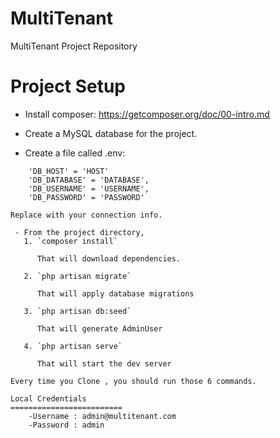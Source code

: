 # MultiTenant
MultiTenant Project Repository

Project Setup
==============

 - Install composer: https://getcomposer.org/doc/00-intro.md

 - Create a MySQL database for the project.

 - Create a file called .env:
```
	'DB_HOST' = 'HOST'
    'DB_DATABASE' = 'DATABASE',
    'DB_USERNAME' = 'USERNAME',
    'DB_PASSWORD' = 'PASSWORD'
    
Replace with your connection info.

 - From the project directory,
   1. `composer install`

      That will download dependencies.
      
   2. `php artisan migrate`

      That will apply database migrations

   3. `php artisan db:seed`

      That will generate AdminUser

   4. `php artisan serve`

      That will start the dev server

Every time you Clone , you should run those 6 commands.

Local Credentials
=========================
	-Username : admin@multitenant.com
	-Password : admin